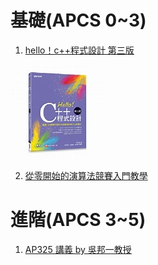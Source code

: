 # 基礎(APCS 0~3)

1. [hello！c++程式設計 第三版](https://shopee.tw/mall/search?keyword=hello%EF%BC%81c%2B%2B%E7%A8%8B%E5%BC%8F%E8%A8%AD%E8%A8%88%20%E7%AC%AC%E4%B8%89%E7%89%88&page=0&sortBy=relevancy)



![image](img/學習資源/book.png)


2. [從零開始的演算法競賽入門教學](https://emanlaicepsa.github.io/2020/10/19/overall/)

# 進階(APCS 3~5)

1. [AP325 講義 by 吳邦一教授](https://drive.google.com/drive/folders/10hZCMHH0YgsfguVZCHU7EYiG8qJE5f-m)